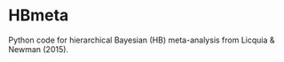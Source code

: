 # HBmeta
Python code for hierarchical Bayesian (HB) meta-analysis from Licquia &amp; Newman (2015).
